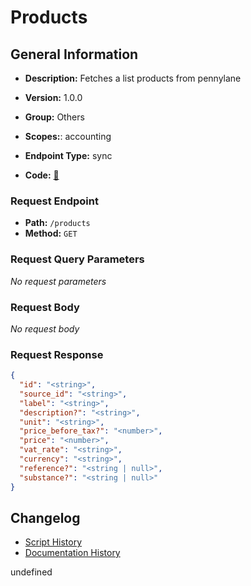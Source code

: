 # Products

## General Information
- **Description:** Fetches a list products from pennylane

- **Version:** 1.0.0
- **Group:** Others
- **Scopes:**: accounting
- **Endpoint Type:** sync
- **Code:** [🔗](https://github.com/NangoHQ/integration-templates/tree/main/integrations/pennylane/syncs/products.ts)

### Request Endpoint

- **Path:** `/products`
- **Method:** `GET`

### Request Query Parameters

_No request parameters_

### Request Body

_No request body_

### Request Response

```json
{
  "id": "<string>",
  "source_id": "<string>",
  "label": "<string>",
  "description?": "<string>",
  "unit": "<string>",
  "price_before_tax?": "<number>",
  "price": "<number>",
  "vat_rate": "<string>",
  "currency": "<string>",
  "reference?": "<string | null>",
  "substance?": "<string | null>"
}
```

## Changelog


- [Script History](https://github.com/NangoHQ/integration-templates/commits/main/integrations/pennylane/syncs/products.ts)
- [Documentation History](https://github.com/NangoHQ/integration-templates/commits/main/integrations/pennylane/syncs/products.md)

<!-- END  GENERATED CONTENT -->

undefined